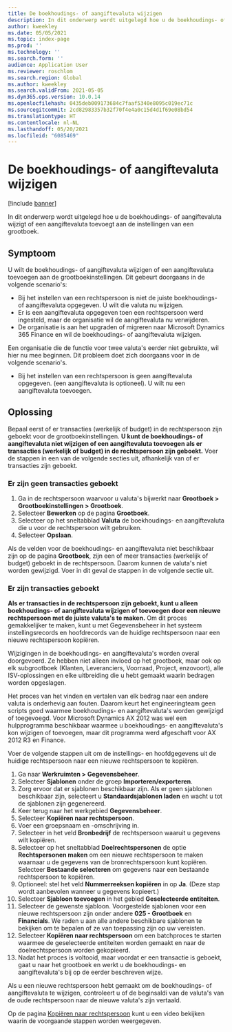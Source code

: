 ```yaml
---
title: De boekhoudings- of aangiftevaluta wijzigen
description: In dit onderwerp wordt uitgelegd hoe u de boekhoudings- of aangiftevaluta wijzigt of een aangiftevaluta toevoegt aan de instellingen van een grootboek.
author: kweekley
ms.date: 05/05/2021
ms.topic: index-page
ms.prod: ''
ms.technology: ''
ms.search.form: ''
audience: Application User
ms.reviewer: roschlom
ms.search.region: Global
ms.author: kweekley
ms.search.validFrom: 2021-05-05
ms.dyn365.ops.version: 10.0.14
ms.openlocfilehash: 0435deb009173684c7faaf5340e8095c019ec71c
ms.sourcegitcommit: 2cd82983357b32f70f4e4a0c15d4d1f69e08bd54
ms.translationtype: HT
ms.contentlocale: nl-NL
ms.lasthandoff: 05/20/2021
ms.locfileid: "6085469"
---
```

# <a name="change-the-accounting-or-reporting-currency"></a>De boekhoudings- of aangiftevaluta wijzigen

[!include [banner](../includes/banner.md)]

In dit onderwerp wordt uitgelegd hoe u de boekhoudings- of aangiftevaluta wijzigt of een aangiftevaluta toevoegt aan de instellingen van een grootboek.

## <a name="symptom"></a>Symptoom

U wilt de boekhoudings- of aangiftevaluta wijzigen of een aangiftevaluta toevoegen aan de grootboekinstellingen. Dit gebeurt doorgaans in de volgende scenario's:

- Bij het instellen van een rechtspersoon is niet de juiste boekhoudings- of aangiftevaluta opgegeven. U wilt die valuta nu wijzigen.
- Er is een aangiftevaluta opgegeven toen een rechtspersoon werd ingesteld, maar de organisatie wil de aangiftevaluta nu verwijderen.
- De organisatie is aan het upgraden of migreren naar Microsoft Dynamics 365 Finance en wil de boekhoudings- of aangiftevaluta wijzigen.

Een organisatie die de functie voor twee valuta's eerder niet gebruikte, wil hier nu mee beginnen. Dit probleem doet zich doorgaans voor in de volgende scenario's.

- Bij het instellen van een rechtspersoon is geen aangiftevaluta opgegeven. (een aangiftevaluta is optioneel). U wilt nu een aangiftevaluta toevoegen.

## <a name="resolution"></a>Oplossing

Bepaal eerst of er transacties (werkelijk of budget) in de rechtspersoon zijn geboekt voor de grootboekinstellingen. **U kunt de boekhoudings- of aangiftevaluta niet wijzigen of een aangiftevaluta toevoegen als er transacties (werkelijk of budget) in de rechtspersoon zijn geboekt.** Voer de stappen in een van de volgende secties uit, afhankelijk van of er transacties zijn geboekt.

### <a name="no-transactions-have-been-posted"></a>Er zijn geen transacties geboekt

1. Ga in de rechtspersoon waarvoor u valuta's bijwerkt naar **Grootboek \> Grootboekinstellingen \> Grootboek**.
2. Selecteer **Bewerken** op de pagina **Grootboek**.
3. Selecteer op het sneltabblad **Valuta** de boekhoudings- en aangiftevaluta die u voor de rechtspersoon wilt gebruiken.
4. Selecteer **Opslaan**.

Als de velden voor de boekhoudings- en aangiftevaluta niet beschikbaar zijn op de pagina **Grootboek**, zijn een of meer transacties (werkelijk of budget) geboekt in de rechtspersoon. Daarom kunnen de valuta's niet worden gewijzigd. Voer in dit geval de stappen in de volgende sectie uit.

### <a name="transactions-have-been-posted"></a>Er zijn transacties geboekt

**Als er transacties in de rechtspersoon zijn geboekt, kunt u alleen boekhoudings- of aangiftevaluta wijzigen of toevoegen door een nieuwe rechtspersoon met de juiste valuta's te maken.** Om dit proces gemakkelijker te maken, kunt u met Gegevensbeheer in het systeem instellingsrecords en hoofdrecords van de huidige rechtspersoon naar een nieuwe rechtspersoon kopiëren.

Wijzigingen in de boekhoudings- en aangiftevaluta's worden overal doorgevoerd. Ze hebben niet alleen invloed op het grootboek, maar ook op elk subgrootboek (Klanten, Leveranciers, Voorraad, Project, enzovoort), alle ISV-oplossingen en elke uitbreiding die u hebt gemaakt waarin bedragen worden opgeslagen.

Het proces van het vinden en vertalen van elk bedrag naar een andere valuta is onderhevig aan fouten. Daarom keurt het engineeringteam geen scripts goed waarmee boekhoudings- en aangiftevaluta's worden gewijzigd of toegevoegd. Voor Microsoft Dynamics AX 2012 was wel een hulpprogramma beschikbaar waarmee u boekhoudings- en aangiftevaluta's kon wijzigen of toevoegen, maar dit programma werd afgeschaft voor AX 2012 R3 en Finance.

Voer de volgende stappen uit om de instellings- en hoofdgegevens uit de huidige rechtspersoon naar een nieuwe rechtspersoon te kopiëren.

1. Ga naar **Werkruimten \> Gegevensbeheer**.
2. Selecteer **Sjablonen** onder de groep **Importeren/exporteren**.
3. Zorg ervoor dat er sjablonen beschikbaar zijn. Als er geen sjablonen beschikbaar zijn, selecteert u **Standaardsjablonen laden** en wacht u tot de sjablonen zijn gegenereerd.
4. Keer terug naar het werkgebied **Gegevensbeheer**.
5. Selecteer **Kopiëren naar rechtspersoon**.
6. Voer een groepsnaam en -omschrijving in.
7. Selecteer in het veld **Bronbedrijf** de rechtspersoon waaruit u gegevens wilt kopiëren.
8. Selecteer op het sneltabblad **Doelrechtspersonen** de optie **Rechtspersonen maken** om een nieuwe rechtspersoon te maken waarnaar u de gegevens van de bronrechtspersoon kunt kopiëren. Selecteer **Bestaande selecteren** om gegevens naar een bestaande rechtspersoon te kopiëren.
9. Optioneel: stel het veld **Nummerreeksen kopiëren** in op **Ja**. (Deze stap wordt aanbevolen wanneer u gegevens kopieert.)
10. Selecteer **Sjabloon toevoegen** in het gebied **Geselecteerde entiteiten**.
11. Selecteer de gewenste sjabloon. Voorgestelde sjablonen voor een nieuwe rechtspersoon zijn onder andere **025 - Grootboek** en **Financials**. We raden u aan alle andere beschikbare sjablonen te bekijken om te bepalen of ze van toepassing zijn op uw vereisten.
12. Selecteer **Kopiëren naar rechtspersoon** om een batchproces te starten waarmee de geselecteerde entiteiten worden gemaakt en naar de doelrechtspersoon worden gekopieerd.
13. Nadat het proces is voltooid, maar voordat er een transactie is geboekt, gaat u naar het grootboek en werkt u de boekhoudings- en aangiftevaluta's bij op de eerder beschreven wijze.

Als u een nieuwe rechtspersoon hebt gemaakt om de boekhoudings- of aangiftevaluta te wijzigen, controleert u of de beginsaldi van de valuta's van de oude rechtspersoon naar de nieuwe valuta's zijn vertaald.

Op de pagina [Kopiëren naar rechtspersoon](https://community.dynamics.com/365/b/techtalks/posts/copy-into-legal-entity-october-24-2017) kunt u een video bekijken waarin de voorgaande stappen worden weergegeven.
